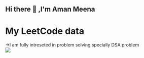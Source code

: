 ## Hi there 👋 ,I'm Aman Meena

<!--
**IITIANAMAN/IITIANAMAN** is a ✨ _special_ ✨ repository because its `README.md` (this file) appears on your GitHub profile.

Here are some ideas to get you started:

- 🔭 I’m currently working on ...
- 🌱 I’m currently learning ...
- 👯 I’m looking to collaborate on ...
- 🤔 I’m looking for help with ...
- 💬 Ask me about ...
- 📫 How to reach me: ...
- 😄 Pronouns: ...
- ⚡ Fun fact: ...
-->
# My LeetCode data 
->I am fully intreseted in problem solving specially DSA problem  <br/>
![](https://leetcard.jacoblin.cool/AmanMeena_IITBHU?ext=heatmap)
